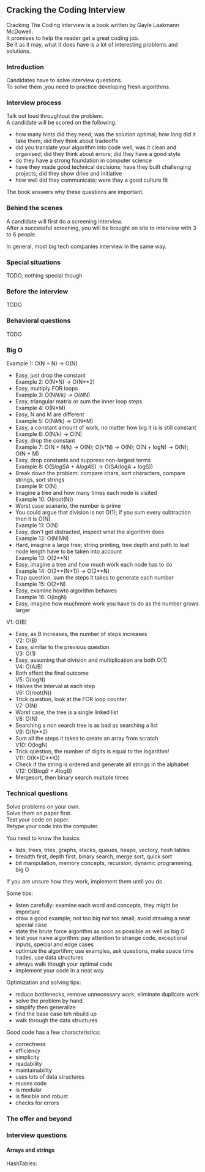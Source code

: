 ## Cracking the Coding Interview

Cracking The Coding Interview is a book written by Gayle Laakmann McDowell.  
It promises to help the reader get a great coding job.  
Be it as it may, what it does have is a lot of interesting problems and solutions.  

### Introduction

Candidates have to solve interview questions.  
To solve them ,you need to practice developing fresh algorithms.  

### Interview process

Talk out loud throughtout the problem.  
A candidate will be scored on the following:
* how many hints did they need; was the solution optimal; how long did it take them; did they think about tradeoffs  
* did you translate your algorithm into code well; was it clean and organised; did they think about errors; did they have a good style  
* do they have a strong foundation in computer science  
* have they made good technical decisions; have they built challenging projects; did they show drive and initiative  
* how well did they communicate; were they a good culture fit  

The book answers why these questions are important.  

### Behind the scenes

A candidate will first do a screening interview.  
After a successful screening, you will be brought on site to interview with 3 to 6 people.  

In general, most big tech companies interview in the same way.  

### Special situations

TODO, nothing special though

### Before the interview

TODO

### Behavioral questions

TODO

### Big O

Example 1: O(N + N) -> O(N)  
* Easy, just drop the constant  
Example 2: O(N*N) -> O(N**2)  
* Easy, multiply FOR loops  
Example 3: O(N*N/k) -> O(N*N)  
* Easy, triangular matrix or sum the inner loop steps  
Example 4: O(N*M)  
* Easy, N and M are different  
Example 5: O(N*M*k) -> O(N*M)  
* Easy, a constant amount of work, no matter how big it is is still constant  
Example 6: O(N/k) -> O(N)  
* Easy, drop the constant  
Example 7: O(N + N/k) -> O(N); O(k*N) -> O(N); O(N + logN) -> O(N); O(N + M)  
* Easy, drop constants and suppress non-largest terms  
Example 8: O(S*logS*A + A*logA*S) -> O(S*A*(logA + logS))  
* Break down the problem: compare chars, sort characters, compare strings, sort strings  
Example 9: O(N)  
* Imagine a tree and how many times each node is visited  
Example 10: O(root(N))  
* Worst case scanario, the number is prime  
* You could argue that division is not O(1); if you sum every subtraction then it is O(N)  
Example 11: O(N)  
* Easy, don't get distracted, inspect what the algorithm does  
Example 12: O(N!*N*N)  
* Hard, imagine a large tree; string printing, tree depth and path to leaf node length have to be taken into account  
Example 13: O(2**N)  
* Easy, imagine a tree and how much work each node has to do  
Example 14: O(2**(N+1)) -> O(2**N)  
* Trap question, sum the steps it takes to generate each number  
Example 15: O(2*N)  
* Easy, examine howto algorithm behaves  
Example 16: O(logN)  
* Easy, imagine how muchmore work you have to do as the number grows larger  

V1: O(B)  
* Easy, as B increases, the number of steps increases  
V2: O(B)  
* Easy, similar to the previous question  
V3: O(1)  
* Easy, assuming that division and multiplication are both O(1)  
V4: O(A/B)  
* Both affect the final outcome  
V5: O(logN)  
* Halves the interval at each step  
V6: O(root(N))  
* Trick question, look at the FOR loop counter  
V7: O(N)  
* Worst case, the tree is a single linked list  
V8: O(N)  
* Searching a non search tree is as bad as searching a list  
V9: O(N**2)  
* Sum all the steps it takes to create an array from scratch  
V10: O(logN)  
* Trick question, the number of digits is equal to the logarithm!  
V11: O(K*(C**K))  
* Check if the string is ordered and generate all strings in the alphabet  
V12: O(B*logB + A*logB)  
* Mergesort, then binary search multiple times  

### Technical questions

Solve problems on your own.  
Solve them on paper first.  
Test your code on paper.  
Retype your code into the computer.  

You need to know the basics:  
* lists, trees, tries, graphs, stacks, queues, heaps, vectory, hash tables  
* breadth first, depth first, binary search, merge sort, quick sort  
* bit manipulation, memory concepts, recursion, dynamic programming, big O  

If you are unsure how they work, implement them until you do.  

Some tips:
* listen carefully: examine each word and concepts, they might be important  
* draw a good example; not too big not too small; avoid drawing a neat special case  
* state the brute force algorithm as soon as possible as well as big O
* test your naive algorithm: pay attention to strange code, exceptional inputs, special and edge cases  
* optimize the algortihm; use examples, ask questions, make space time trades, use data structures  
* always walk though your optimal code  
* implement your code in a neat way  

Optimization and solving tips:
* reduce bottlenecks, remove unnecessary work, eliminate duplicate work
* solve the problem by hand
* simplify then generalize
* find the base case teh nbuild up
* walk through the data structures

Good code has a few characteristics:
* correctness
* efficiency
* simplicity
* readability
* maintainability
* uses lots of data structures
* reuses code
* is modular
* is flexible and robust
* checks for errors

### The offer and beyond

### Interview questions

#### Arrays and strings

HashTables:
